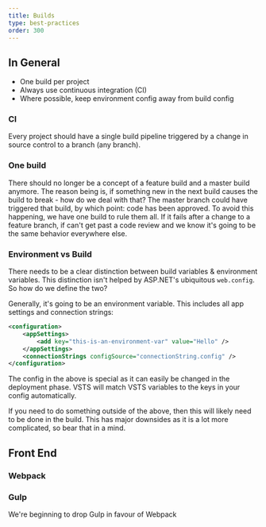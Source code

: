 ```yaml
---
title: Builds
type: best-practices
order: 300
---
```


## In General

- One build per project
- Always use continuous integration (CI)
- Where possible, keep environment config away from build config

### CI

Every project should have a single build pipeline triggered by a change in source control to a branch (any branch).

### One build

 There should no longer be a concept of a feature build and a master build anymore. The reason being is, if something new in the next build causes the build to break - how do we deal with that? The master branch could have triggered that build, by which point: code has been approved. To avoid this happening, we have one build to rule them all. If it fails after a change to a feature branch, if can't get past a code review and we know it's going to be the same behavior everywhere else.

### Environment vs Build

There needs to be a clear distinction between build variables & environment variables. This distinction isn't helped by ASP.NET's ubiquitous `web.config`. So how do we define the two?

Generally, it's going to be an environment variable. This includes all app settings and connection strings:

``` xml
<configuration>
    <appSettings>
        <add key="this-is-an-environment-var" value="Hello" />
    </appSettings>
    <connectionStrings configSource="connectionString.config" />
</configuration>
```
The config in the above is special as it can easily be changed in the deployment phase. VSTS will match VSTS variables to the keys in your config automatically.

If you need to do something outside of the above, then this will likely need to be done in the build. This has major downsides as it is a lot more complicated, so bear that in a mind.

## Front End

### Webpack

### Gulp

<p class="tip">We're beginning to drop Gulp in favour of Webpack</p>
